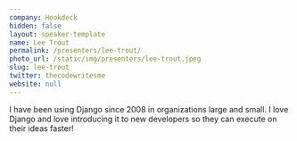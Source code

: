 ```yaml
---
company: Hookdeck
hidden: false
layout: speaker-template
name: Lee Trout
permalink: /presenters/lee-trout/
photo_url: /static/img/presenters/lee-trout.jpeg
slug: lee-trout
twitter: thecodewritesme
website: null
---
```


I have been using Django since 2008 in organizations large and small. I love Django and love introducing it to new developers so they can execute on their ideas faster!
